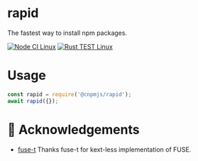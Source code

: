 # rapid
The fastest way to install npm packages.

[![Node CI Linux](https://github.com/cnpm/rapid/actions/workflows/ci.yml/badge.svg)](https://github.com/cnpm/rapid/actions/workflows/linux-ci.yml) [![Rust TEST Linux](https://github.com/cnpm/rapid/actions/workflows/rust-test.yml/badge.svg)](https://github.com/cnpm/rapid/actions/workflows/rust-test.yml)

# Usage
```javascript
const rapid = require('@cnpmjs/rapid');
await rapid({});
```

# 🎁 Acknowledgements
- [fuse-t](https://github.com/macos-fuse-t/fuse-t) Thanks fuse-t for kext-less implementation of FUSE.
